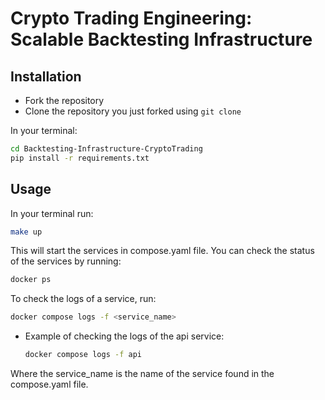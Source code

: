 # Crypto Trading Engineering: Scalable Backtesting Infrastructure

## Installation

- Fork the repository
- Clone the repository you just forked using `git clone`

In your terminal:

```bash
cd Backtesting-Infrastructure-CryptoTrading
pip install -r requirements.txt
```

## Usage

In your terminal run:

```bash
make up
```

This will start the services in compose.yaml file. You can check the status of
the services by running:

```bash
docker ps
```

To check the logs of a service, run:

```bash
docker compose logs -f <service_name>
```

* Example of checking the logs of the api service:

  ```bash
  docker compose logs -f api
  ```

Where the service_name is the name of the service found in the compose.yaml
file.

